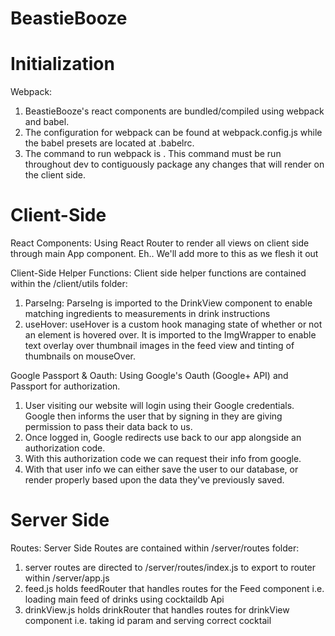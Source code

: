 # BeastieBooze

# Initialization

Webpack:
 1) BeastieBooze's react components are bundled/compiled using webpack and babel. 
 2) The configuration for webpack can be found at webpack.config.js while the babel presets are located at .babelrc. 
 3) The command to run webpack is <npm run build:dev>. This command must be run throughout dev to contiguously package 
    any changes that will render on the client side.

# Client-Side 

React Components:
Using React Router to render all views on client side through main App component.
Eh.. We'll add more to this as we flesh it out

Client-Side Helper Functions:
Client side helper functions are contained within the /client/utils folder:
 1) ParseIng: ParseIng is imported to the DrinkView component to enable matching ingredients to measurements in drink instructions
 2) useHover: useHover is a custom hook managing state of whether or not an element is hovered over. It is imported to the ImgWrapper
    to enable text overlay over thumbnail images in the feed view and tinting of thumbnails on mouseOver.

Google Passport & Oauth:
Using Google's Oauth (Google+ API) and Passport for authorization.
 1) User visiting our website will login using their Google credentials. Google then informs the user that by signing in they are giving permission to pass their data back to us.
 2) Once logged in, Google redirects use back to our app alongside an authorization code.
 3) With this authorization code we can request their info from google.
 4) With that user info we can either save the user to our database, or render properly based upon the data they've previously saved.

# Server Side 

Routes: 
Server Side Routes are contained within /server/routes folder:
 1) server routes are directed to /server/routes/index.js to export to router within /server/app.js
 2) feed.js holds feedRouter that handles routes for the Feed component i.e. loading main feed of drinks using cocktaildb Api
 3) drinkView.js holds drinkRouter that handles routes for drinkView component i.e. taking id param and serving correct cocktail
  
